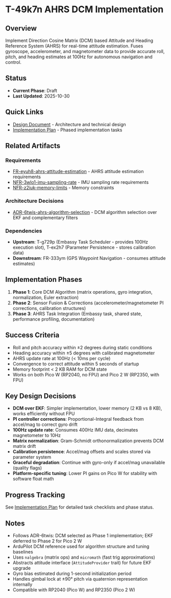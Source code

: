 # T-49k7n AHRS DCM Implementation

## Overview

Implement Direction Cosine Matrix (DCM) based Attitude and Heading Reference System (AHRS) for real-time attitude estimation. Fuses gyroscope, accelerometer, and magnetometer data to provide accurate roll, pitch, and heading estimates at 100Hz for autonomous navigation and control.

## Status

- **Current Phase**: Draft
- **Last Updated**: 2025-10-30

## Quick Links

- [Design Document](design.md) - Architecture and technical design
- [Implementation Plan](plan.md) - Phased implementation tasks

## Related Artifacts

### Requirements

- [FR-eyuh8-ahrs-attitude-estimation](../../requirements/FR-eyuh8-ahrs-attitude-estimation.md) - AHRS attitude estimation requirements
- [NFR-3wlo1-imu-sampling-rate](../../requirements/NFR-3wlo1-imu-sampling-rate.md) - IMU sampling rate requirements
- [NFR-z2iuk-memory-limits](../../requirements/NFR-z2iuk-memory-limits.md) - Memory constraints

### Architecture Decisions

- [ADR-6twis-ahrs-algorithm-selection](../../adr/ADR-6twis-ahrs-algorithm-selection.md) - DCM algorithm selection over EKF and complementary filters

### Dependencies

- **Upstream**: T-g729p (Embassy Task Scheduler - provides 100Hz execution slot), T-ex2h7 (Parameter Persistence - stores calibration data)
- **Downstream**: FR-333ym (GPS Waypoint Navigation - consumes attitude estimates)

## Implementation Phases

1. **Phase 1**: Core DCM Algorithm (matrix operations, gyro integration, normalization, Euler extraction)
2. **Phase 2**: Sensor Fusion & Corrections (accelerometer/magnetometer PI corrections, calibration structures)
3. **Phase 3**: AHRS Task Integration (Embassy task, shared state, performance profiling, documentation)

## Success Criteria

- Roll and pitch accuracy within ±2 degrees during static conditions
- Heading accuracy within ±5 degrees with calibrated magnetometer
- AHRS update rate at 100Hz (< 10ms per cycle)
- Convergence to correct attitude within 5 seconds of startup
- Memory footprint < 2 KB RAM for DCM state
- Works on both Pico W (RP2040, no FPU) and Pico 2 W (RP2350, with FPU)

## Key Design Decisions

- **DCM over EKF**: Simpler implementation, lower memory (2 KB vs 8 KB), works efficiently without FPU
- **PI controller corrections**: Proportional-Integral feedback from accel/mag to correct gyro drift
- **100Hz update rate**: Consumes 400Hz IMU data, decimates magnetometer to 10Hz
- **Matrix normalization**: Gram-Schmidt orthonormalization prevents DCM matrix drift
- **Calibration persistence**: Accel/mag offsets and scales stored via parameter system
- **Graceful degradation**: Continue with gyro-only if accel/mag unavailable (quality flags)
- **Platform-specific tuning**: Lower PI gains on Pico W for stability with software float math

## Progress Tracking

See [Implementation Plan](plan.md) for detailed task checklists and phase status.

## Notes

- Follows ADR-6twis: DCM selected as Phase 1 implementation; EKF deferred to Phase 2 for Pico 2 W
- ArduPilot DCM reference used for algorithm structure and tuning baselines
- Uses `nalgebra` (matrix ops) and `micromath` (fast trig approximations)
- Abstracts attitude interface (`AttitudeProvider` trait) for future EKF upgrade
- Gyro bias estimated during 1-second initialization period
- Handles gimbal lock at ±90° pitch via quaternion representation internally
- Compatible with RP2040 (Pico W) and RP2350 (Pico 2 W)
